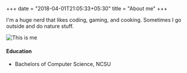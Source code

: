 +++
date = "2018-04-01T21:05:33+05:30"
title = "About me"
+++

I'm a huge nerd that likes coding, gaming, and cooking. Sometimes I go outside and do nature stuff.

![This is me][1]



#### Education

* Bachelors of Computer Science, NCSU

[1]: /stuff/blah.svg
